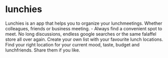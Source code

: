 # lunchies

Lunchies is an app that helps you to organize your lunchmeetings. Whether colleagues, friends or business meeting. - Always find a convenient spot to meet. No long discussions, endless google searches or the same falaffel store all over again. Create your own list with your favourite lunch locations. Find your right location for your current mood, taste, budget and lunchfriends. Share them if you like.
